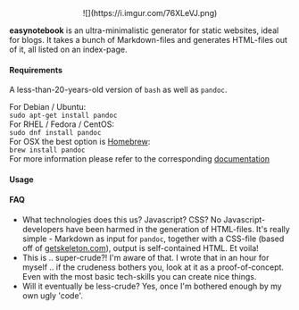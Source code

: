 <div align="center">![](https://i.imgur.com/76XLeVJ.png)</div>

**easynotebook** is an ultra-minimalistic generator for static websites, ideal
for blogs. It takes a bunch of Markdown-files and generates HTML-files out of
it, all listed on an index-page.

#### Requirements
A less-than-20-years-old version of `bash` as well as `pandoc`.

For Debian / Ubuntu:  
`sudo apt-get install pandoc`  
For RHEL / Fedora / CentOS:  
`sudo dnf install pandoc`  
For OSX the best option is [Homebrew](https://brew.sh):  
`brew install pandoc`  
For more information please refer to the corresponding [documentation](https://pandoc.org/installing.html#macos)

#### Usage


#### FAQ
* What technologies does this us? Javascript? CSS?
No Javascript-developers have been harmed in the generation of HTML-files. It's
really simple - Markdown as input for `pandoc`, together with a CSS-file (based
off of [getskeleton.com](https://getskeleton.com)), output is self-contained
HTML. Et voila!
* This is .. super-crude?!
I'm aware of that. I wrote that in an hour for myself .. if the crudeness
bothers you, look at it as a proof-of-concept. Even with the most basic
tech-skills you can create nice things.
* Will it eventually be less-crude?
Yes, once I'm bothered enough by my own ugly 'code'.
